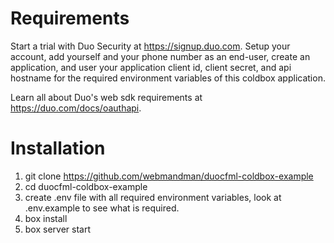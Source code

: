 # Requirements

Start a trial with Duo Security at https://signup.duo.com. Setup your account, add yourself and your phone number as an end-user, create an application, and user your application client id, client secret, and api hostname for the required environment variables of this coldbox application.

Learn all about Duo's web sdk requirements at https://duo.com/docs/oauthapi. 

# Installation

1. git clone https://github.com/webmandman/duocfml-coldbox-example
2. cd duocfml-coldbox-example
3. create .env file with all required environment variables, look at .env.example to see what is required.
4. box install
5. box server start

